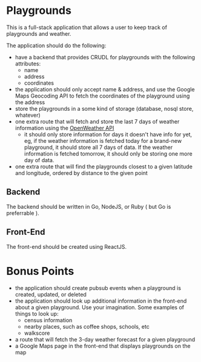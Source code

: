 Playgrounds
========

This is a full-stack application that allows a user to keep track of playgrounds
and weather.

The application should do the following:

* have a backend that provides CRUDL for playgrounds with the following
  attributes:
  * name
  * address
  * coordinates
* the application should only accept name & address, and use the Google Maps Geocoding API to fetch the coordinates of the playground using the address  
* store the playgrounds in a some kind of storage (database, nosql store,
  whatever)
* one extra route that will fetch and store the last 7 days of weather information using the [OpenWeather API](https://openweathermap.org/api)
  * it should only store information for days it doesn't have info for yet, eg,
    if the weather information is fetched today for a brand-new playground, it
    should store all 7 days of data. If the weather information is fetched
    tomorrow, it should only be storing one more day of data.
* one extra route that will find the playgrounds closest to a given latitude and
    longitude, ordered by distance to the given point    


## Backend

The backend should be written in Go, NodeJS, or Ruby ( but Go is preferrable ).

## Front-End

The front-end should be created using ReactJS.

# Bonus Points

* the application should create pubsub events when a playground is created,
  updated, or deleted
* the application should look up additional information in the front-end about a
  given playground. Use your imagination. Some examples of things to look up:
  * census information
  * nearby places, such as coffee shops, schools, etc
  * walkscore
* a route that will fetch the 3-day weather forecast for a given playground
* a Google Maps page in the front-end that displays playgrounds on the map

  
  
